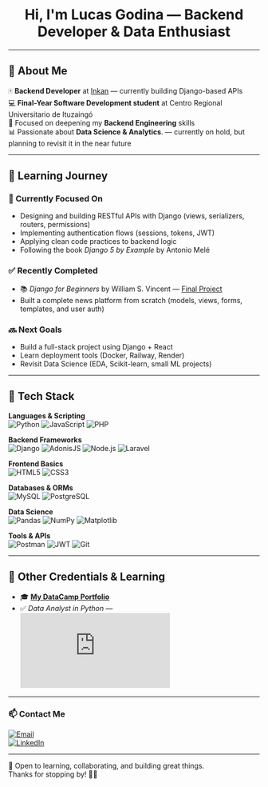 <h1 align="center">Hi, I'm Lucas Godina — Backend Developer & Data Enthusiast</h1>


---

## 🚀 About Me  

🀄 **Backend Developer** at [Inkan](https://inkan.news)  — currently building Django-based APIs  
💻 **Final-Year Software Development student** at Centro Regional Universitario de Ituzaingó  
🌱 Focused on deepening my **Backend Engineering** skills  
📊 Passionate about **Data Science & Analytics**.  — currently on hold, but planning to revisit it in the near future  

---

## 📘 Learning Journey

### 🧱 Currently Focused On

- Designing and building RESTful APIs with Django (views, serializers, routers, permissions)
- Implementing authentication flows (sessions, tokens, JWT)
- Applying clean code practices to backend logic
- Following the book *Django 5 by Example* by Antonio Melé

### ✅ Recently Completed

- 📚 *Django for Beginners* by William S. Vincent — [Final Project](https://github.com/lucasgodina/news)
- Built a complete news platform from scratch (models, views, forms, templates, and user auth)

### 🔜 Next Goals

- Build a full-stack project using Django + React
- Learn deployment tools (Docker, Railway, Render)
- Revisit Data Science (EDA, Scikit-learn, small ML projects)


---

## 🧰 Tech Stack

**Languages & Scripting**  
![Python](https://img.shields.io/badge/-Python-3776AB?logo=python&logoColor=white)
![JavaScript](https://img.shields.io/badge/-JavaScript-F7DF1E?logo=javascript&logoColor=black)
![PHP](https://img.shields.io/badge/-PHP-777BB4?logo=php&logoColor=white)

**Backend Frameworks**  
![Django](https://img.shields.io/badge/-Django-092E20?logo=django&logoColor=white)
![AdonisJS](https://img.shields.io/badge/-AdonisJS-4e0eef?logo=adonisjs&logoColor=white)
![Node.js](https://img.shields.io/badge/-Node.js-339933?logo=nodedotjs&logoColor=white)
![Laravel](https://img.shields.io/badge/-Laravel-FF2D20?logo=laravel&logoColor=white)

**Frontend Basics**  
![HTML5](https://img.shields.io/badge/-HTML5-E34F26?logo=html5&logoColor=white)
![CSS3](https://img.shields.io/badge/-CSS3-1572B6?logo=css3&logoColor=white)

**Databases & ORMs**  
![MySQL](https://img.shields.io/badge/-MySQL-4479A1?logo=mysql&logoColor=white)
![PostgreSQL](https://img.shields.io/badge/-PostgreSQL-4169E1?logo=postgresql&logoColor=white)

**Data Science**  
![Pandas](https://img.shields.io/badge/-Pandas-150458?logo=pandas&logoColor=white)
![NumPy](https://img.shields.io/badge/-NumPy-013243?logo=numpy&logoColor=white)
![Matplotlib](https://custom-icon-badges.demolab.com/badge/-Matplotlib-71D291?logo=matplotlib&logoColor=white)

**Tools & APIs**  
![Postman](https://img.shields.io/badge/-Postman-FF6C37?logo=postman&logoColor=white)
![JWT](https://img.shields.io/badge/-JWT-black?logo=jsonwebtokens&logoColor=white)
![Git](https://img.shields.io/badge/-Git-F05032?logo=git&logoColor=white)


---
## 🧪 Other Credentials & Learning

- 🎓 **[My DataCamp Portfolio](https://www.datacamp.com/portfolio/lucasgodina)**  
- ✅ *Data Analyst in Python* — ![Certificate](https://github.com/lucasgodina/lucasgodina/blob/main/certificate_data_analyst_python.pdf)



---

### 📫 Contact Me  
[![Email](https://img.shields.io/badge/Email-lucasgodina@gmail.com-D14836?style=for-the-badge&logo=gmail&logoColor=white)](mailto:lucasgodina@gmail.com)  
[![LinkedIn](https://img.shields.io/badge/LinkedIn-Lucas%20Godina-0077B5?style=for-the-badge&logo=linkedin&logoColor=white)](https://www.linkedin.com/in/lucas-godina-726812328/)

---

🚀 Open to learning, collaborating, and building great things.  
Thanks for stopping by! 👨‍💻
